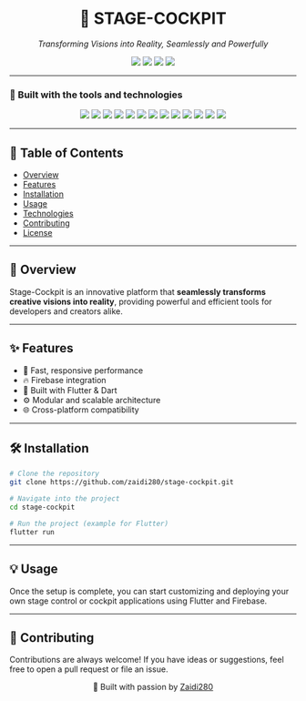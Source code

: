 <h1 align="center">🚀 STAGE-COCKPIT</h1>

<p align="center"><em>Transforming Visions into Reality, Seamlessly and Powerfully</em></p>

<p align="center">
  <img src="https://img.shields.io/github/last-commit/zaidi280/stage-cockpit?color=6f42c1&label=last%20commit" />
  <img src="https://img.shields.io/github/languages/top/zaidi280/stage-cockpit?color=1abc9c&label=main%20language" />
  <img src="https://img.shields.io/github/languages/count/zaidi280/stage-cockpit?color=3498db&label=languages" />
  <img src="https://img.shields.io/github/languages/code-size/zaidi280/stage-cockpit?color=ff69b4&label=code%20size" />
</p>

---

### 🧰 Built with the tools and technologies

<p align="center">
  <img src="https://img.shields.io/badge/JSON-000000?style=for-the-badge&logo=json&logoColor=white" />
  <img src="https://img.shields.io/badge/Markdown-000000?style=for-the-badge&logo=markdown&logoColor=white" />
  <img src="https://img.shields.io/badge/Swift-FA7343?style=for-the-badge&logo=swift&logoColor=white" />
  <img src="https://img.shields.io/badge/Firebase-FFCA28?style=for-the-badge&logo=firebase&logoColor=black" />
  <img src="https://img.shields.io/badge/Gradle-02303A?style=for-the-badge&logo=gradle&logoColor=white" />
  <img src="https://img.shields.io/badge/Dart-0175C2?style=for-the-badge&logo=dart&logoColor=white" />
  <img src="https://img.shields.io/badge/C++-00599C?style=for-the-badge&logo=c%2B%2B&logoColor=white" />
  <img src="https://img.shields.io/badge/XML-005A9C?style=for-the-badge&logo=xml&logoColor=white" />
  <img src="https://img.shields.io/badge/Flutter-02569B?style=for-the-badge&logo=flutter&logoColor=white" />
  <img src="https://img.shields.io/badge/CMake-064F8C?style=for-the-badge&logo=cmake&logoColor=white" />
  <img src="https://img.shields.io/badge/Google-4285F4?style=for-the-badge&logo=google&logoColor=white" />
  <img src="https://img.shields.io/badge/Kotlin-7F52FF?style=for-the-badge&logo=kotlin&logoColor=white" />
  <img src="https://img.shields.io/badge/YAML-CB171E?style=for-the-badge&logo=yaml&logoColor=white" />
</p>

---

## 📘 Table of Contents

- [Overview](#overview)
- [Features](#features)
- [Installation](#installation)
- [Usage](#usage)
- [Technologies](#technologies)
- [Contributing](#contributing)
- [License](#license)

---

## 🧩 Overview

Stage-Cockpit is an innovative platform that **seamlessly transforms creative visions into reality**, providing powerful and efficient tools for developers and creators alike.

---

## ✨ Features

- 🚀 Fast, responsive performance  
- 🔥 Firebase integration  
- 🧠 Built with Flutter & Dart  
- ⚙️ Modular and scalable architecture  
- 🌐 Cross-platform compatibility  

---

## 🛠️ Installation

```bash
# Clone the repository
git clone https://github.com/zaidi280/stage-cockpit.git

# Navigate into the project
cd stage-cockpit

# Run the project (example for Flutter)
flutter run
```
---

## 💡 Usage

Once the setup is complete, you can start customizing and deploying your own stage control or cockpit applications using Flutter and Firebase.

---

## 🤝 Contributing
Contributions are always welcome!
If you have ideas or suggestions, feel free to open a pull request or file an issue.

<p align="center">💙 Built with passion by <a href="https://github.com/zaidi280">Zaidi280</a></p>


